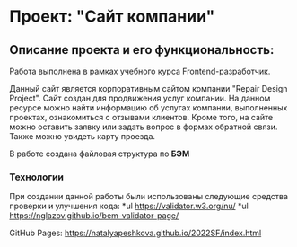 # Проект: "Сайт компании"

## Описание проекта и его функциональность:

Работа выполнена в рамках учебного курса Frontend-разработчик. 

Данный сайт является корпоративным сайтом компании "Repair Design Project". 
Сайт создан для продвижения услуг компании.
На данном ресурсе можно найти информацию об услугах компании, выполненных проектах, ознакомиться с отзывами клиентов.
Кроме того, на сайте можно оставить заявку или задать вопрос в формах обратной связи. 
Также можно увидеть карту проезда. 

В работе сoздана файловая структура по **БЭМ**

### Технологии
При создании данной работы были использованы следующие средства проверки и улучшения кода:
*ul  https://validator.w3.org/nu/
*ul  https://nglazov.github.io/bem-validator-page/


GitHub Pages: https://natalyapeshkova.github.io/2022SF/index.html


<!-- • Мобильная вёрстка на экранах < 1300 px. Опционально: модифицировать мобильную верстку для разрешения > 768 px.
В вашем проекте вы использовали медиа запросы для реализации адаптивной вёрстки, мобильная вёрстка выглядит корректно, всё верно!

+ 1 ИСПРАВИТЬ  Но хочу заметить, что вы ограничили ширину для body, что не является корректным, так как ограничивать нужно не ширину сайта, а ширину контента, для того чтобы ограничить ширину контента используйте контейнер.
Например:

HTML
<header class=”header”>
<div class=”container”>
<div class=”header__wrapper”>
…
</div>
</div>
</header>

<main>
<section class=”hero-section”>
<div class=”container”>
<div class=”header-section__wrapper”>
…
</div>
<div class=”hero-img”>
</section>
</main>

CSS
.container {
max-width: 1256px;
margin: 0 auto;
}

+ 2 ИСПРАВИТЬ Так же не рекомендую использовать абсолютное позиционирование для размещения блоков, например как блок “.hero-section”.

+ 3 ИСПРАВИТЬ Для позиционирования секции “online-control” лучше использовать margin-top с отрицательным значением, вместо абсолютного позиционирования.

4 ИСПРАВИТЬ  Все иконки должны быть векторными. Figma позволяет экспортировать любой объект или группу.
На вашем сайте вы использовали иконки в формате svg, а так же jpg. Например кнопка и классом “button clients-element__button” имеют id, которым присвоен “ background-image”, что не является корректным, так в данном случае значения нельзя менять, а лишь поменять изображения, так же изображения имеют формат .jpg.

5 ИСПРАВИТЬ Хочу заметить, что стрелки слайдера и поинты (точки) вы добавили одним изображением, корректная реализация в данном случаем будет такой, что каждая стрелка и точка, это отдельный элемент.

• Итоговую вёрстку загрузить на GitHub и предоставить ссылку на репозиторий.
Ваш проект вы опубликовали в репозитории на GitHub, всё верно.

6 ИСПРАВЛЕНО   В форме обратной связи, которая имеет чёрный фон, вводимый текст в инпутах также имеет чёрный цвет, из-за чего текст сливается с фоном.

Развивайтесь и не останавливаетесь, я вижу ваш труд над этим проектом, вы хорошо постарались!
Если возникнут вопросы, Вы можете обратиться в общий канал в Slack @Илья #01-веб-верстка. Я постараюсь ответить на Ваши вопросы и помогу разобраться с моментами, которые вызывают трудности.
Вы движетесь в правильном направлении. Обучайтесь и задавайте вопросы!
Удачи в обучении!
Отзыв подготовил ментор Колосков Илья. -->